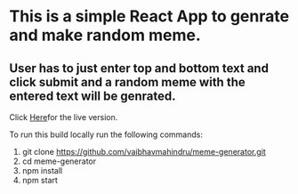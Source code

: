 # This is a simple React App to genrate and make random meme.

## User has to just enter top and bottom text and click submit and a random meme with the entered text will be genrated.

Click [Here](https://vaibhavmahindru.github.io/meme-generator/)for the live version.

To run this build locally run the following commands:

1. git clone https://github.com/vaibhavmahindru/meme-generator.git
2. cd meme-generator
3. npm install
4. npm start

